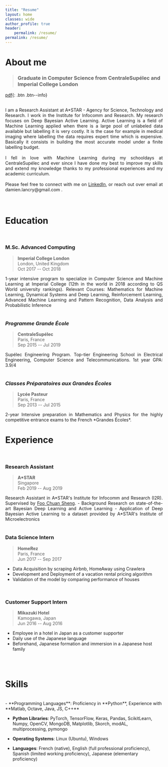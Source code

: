 ```yaml
---
title: "Resume"
layout: home
classes: wide
author_profile: true
header:
    permalink: /resume/
permalink: /resume/
---
```




<!-- <h2 style="display: table;">
  <span><img style="vertical-align: middle; display: table-cell; margin-right: 10px" src="../assets/images/icons/education.png" width="30"/></span>
  <span style="vertical-align: middle; display: table-cell;">Education</span>
</h2> -->
# About me

>### Graduate in Computer Science from CentraleSupélec and Imperial College London

[pdf](../assets/pdf/cv2019.pdf){: .btn .btn--info}

<br>
<div style="text-align: justify">
I am a Research Assistant at A*STAR - Agency for Science, Technology and Research. I work in the Institute for Infocomm and Research. My research focuses on Deep Bayesian Active Learning. Active Learning is a field of Machine Learning applied when there is a large pool of unlabeled data available but labelling it is very costly. It is the case for example in medical imaging where labelling the data requires expert time which is expensive. Basically it consists in building the most accurate model under a finite labelling budget.
</div>
<br>
<div style="text-align: justify">
I fell in love with Machine Learning during my schooldays at CentraleSupélec and ever since I have done my best to improve my skills and extend my knowledge thanks to my professional experiences and my academic curriculum.
</div>
<br>
<div style="text-align: justify">
Please feel free to connect with me on <a href="https://www.linkedin.com/in/damienlancry/">LinkedIn</a>, or reach out over email at damien.lancry@gmail.com .
</div>
<br>
<br>

# Education
<br>

### M.Sc. Advanced Computing


>**Imperial College London** <br>
>London, United Kingdom<br>
>Oct 2017 -- Oct 2018<br>

<div style="text-align: justify">
1-year intensive program to specialize in Computer Science and Machine Learning at Imperial College (12th in the world in 2018 according to  QS World university rankings).
Relevant Courses: Mathematics for Machine Learning, Dynamical Systems and Deep Learning, Reinforcement Learning, Advanced Machine Learning and Pattern Recognition, Data Analysis and Probabilistic Inference
</div>


<br>

### *Programme Grande École*

>**CentraleSupélec** <br>
Paris, France<br>
Sep 2015 -- Jul 2019<br>

<div style="text-align: justify">
Supélec Engineering Program. Top-tier Engineering School in Electrical Engineering, Computer Science and Telecommunications. 1st year GPA: 3.9/4
</div>

<br>

### *Classes Préparatoires aux Grandes Écoles*

>**Lycée Pasteur** <br>
Paris, France<br>
Sep 2013 -- Jul 2015<br>

<div style="text-align: justify">
2-year Intensive preparation in Mathematics and Physics for the highly competitive entrance exams to the French *Grandes Écoles*.
</div>

# Experience
<br>

### Research Assistant

>**A*STAR** <br>
>Singapore<br>
>Feb 2019 -- Aug 2019<br>

<div style="text-align: justify">
Research Assistant in A*STAR's Institute for Infocomm and Research (I2R).
Supervised by <a href="http://ai.stanford.edu/~csfoo/">Foo Chuan Sheng</a>.
- Background Research on state-of-the-art Bayesian Deep Learning and Active Learning
- Application of Deep Bayesian Active Learning to a dataset provided by A*STAR's Institute of Microelectronics
</div>

<br>

### Data Science Intern

>**HomeRez** <br>
>Paris, France<br>
>Jun 2017 -- Sep 2017<br>

- Data Acquisition by scraping Airbnb, HomeAway using Crawlera
- Development and Deployment of a vacation rental pricing algorithm
- Validation of the model by comparing performance of houses
<br>

### Customer Support Intern

>**Mikazuki Hotel** <br>
>Kamogawa, Japan<br>
>Jun 2016 -- Aug 2016<br>

- Employee in a hotel in Japan as a customer supporter
- Daily use of the Japanese language
- Beforehand, Japanese formation and immersion in a Japanese host family

<br>
<br>

# Skills
<br>
- **Programming Languages**: Proficiency in **Python**, Experience with **Matlab, Octave, Java, JS, C++**

- **Python Libraries**: PyTorch, TensorFlow, Keras, Pandas, ScikitLearn, Numpy, OpenCV, MongoDB, Matplotlib, Skorch, modAL, multiprocessing, pymongo

- **Operating Systems**: Linux (Ubuntu), Windows

- **Languages**: French (native), English (full professional proficiency), Spanish (limited working proficiency), Japanese (elementary proficiency)


<br>
<br>
<br>
